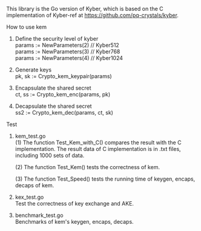 This library is the Go version of Kyber, which is based on the C implementation of Kyber-ref at https://github.com/pq-crystals/kyber.

How to use kem  
1. Define the security level of kyber  
    params := NewParameters(2) // Kyber512  
    params := NewParameters(3) // Kyber768  
    params := NewParameters(4) // Kyber1024  

2. Generate keys  
    pk, sk := Crypto_kem_keypair(params)  

3. Encapsulate the shared secret  
    ct, ss := Crypto_kem_enc(params, pk)  

4. Decapsulate the shared secret  
    ss2 := Crypto_kem_dec(params, ct, sk)  

Test  
1. kem_test.go  
    (1) The function Test_Kem_with_C() compares the result with the C implementation. The result data of C implementation is in .txt files, including 1000 sets of data.  

    (2) The function Test_Kem() tests the correctness of kem.  

    (3) The function Test_Speed() tests the running time of keygen, encaps, decaps of kem.  

2. kex_test.go  
Test the correctness of key exchange and AKE.  

3. benchmark_test.go  
Benchmarks of kem's keygen, encaps, decaps.  



